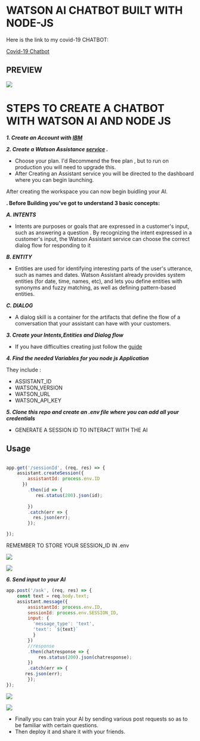 # WATSON AI CHATBOT BUILT WITH NODE-JS

Here is the link to my covid-19 CHATBOT:

[Covid-19 Chatbot](https://web-chat.global.assistant.watson.cloud.ibm.com/preview.html?region=eu-gb&integrationID=32f97eff-79cd-4068-b298-12af6e473664&serviceInstanceID=9c8c1dfb-49b0-41cf-b5c4-bc2bbd9d2614)

## PREVIEW

![](https://github.com/wambugucoder/CHATBOT-NODEJS-IBM-WATSON/tree/master/screenshots/preview.PNG)


# STEPS TO CREATE A CHATBOT WITH WATSON AI AND NODE JS

***1. Create an Account with [IBM](https://cloud.ibm.com/)***

***2. Create a Watson Assistance [service](https://cloud.ibm.com/catalog/services/conversation) .***

* Choose your plan. I'd Recommend the free plan , but to run on production you will need to upgrade this.
* After Creating an Assistant service you will be directed to the dashboard where you can begin launching.

After creating the workspace you can now begin buidling your AI.

 __. Before Building you've got to understand 3 basic concepts:__

***A. INTENTS***

- Intents are purposes or goals that are expressed in a customer's input, such as answering a question . By recognizing the intent expressed in a customer's input, the Watson Assistant service can choose the correct dialog flow for responding to it

***B. ENTITY***

- Entities are used for identifying interesting parts of the user's utterance, such as names and dates. Watson Assistant already provides system entities (for date, time, names, etc), and lets you define entities with synonyms and fuzzy matching, as well as defining pattern-based entities.

***C. DIALOG***

- A dialog skill is a container for the artifacts that define the flow of a conversation that your assistant can have with your customers.


***3. Create your Intents,Entities and Dialog flow***

- If you have difficulties creating just follow the [guide](https://cloud.ibm.com/docs/assistant?topic=assistant-getting-started#getting-started-tutorial)

***4. Find the needed Variables for you node js Application***

They include :
 - ASSISTANT_ID
 - WATSON_VERSION
- WATSON_URL
- WATSON_API_KEY

***5. Clone this repo and create an .env file where you can add all your credentials***

- GENERATE A SESSION ID TO INTERACT WITH THE AI
## Usage

```javascript

app.get('/sessionId', (req, res) => {
    assistant.createSession({
        assistantId: process.env.ID
      })
        .then(id => {
           res.status(200).json(id);
           
        })
        .catch(err => {
          res.json(err);
        });

});
```

REMEMBER TO STORE YOUR SESSION_ID IN .env


![](https://github.com/wambugucoder/CHATBOT-NODEJS-IBM-WATSON/tree/master/screenshots/sessionId.PNG)

![](https://github.com/wambugucoder/CHATBOT-NODEJS-IBM-WATSON/tree/master/screenshots/result.PNG)


***6. Send input to your AI***
```js
app.post('/ask', (req, res) => {
    const text = req.body.text;
    assistant.message({
        assistantId: process.env.ID,
        sessionId: process.env.SESSION_ID,
        input: {
          'message_type': 'text',
          'text': `${text}`
          }
        })
        //response
        .then(chatresponse => {
            res.status(200).json(chatresponse);
        })
        .catch(err => {
       res.json(err);
        });
});
```
![](https://github.com/wambugucoder/CHATBOT-NODEJS-IBM-WATSON/tree/master/screenshots/ask.PNG)

![](https://github.com/wambugucoder/CHATBOT-NODEJS-IBM-WATSON/tree/master/screenshots/answer.PNG)



- Finally you can train your AI by sending various post requests so as to be familiar with certain questions.
- Then deploy it and share it with your friends.


